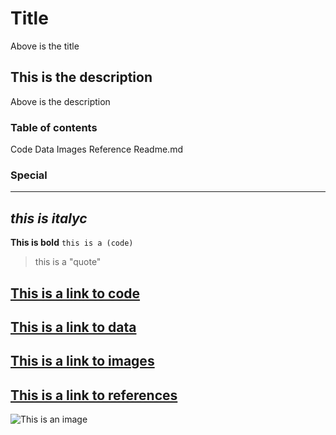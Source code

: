 # Title #
Above is the title
## This is the description ##
Above is the description
### Table of contents
 Code
 Data
Images
Reference 
Readme.md

### Special
---
*this is italyc*
---
**This is bold**
`this is a (code)`
> this is a "quote"

[This is a link to code](https://github.com/Suraj567255/Suraj_Repo/tree/main/code)
---
[This is a link to data](https://github.com/Suraj567255/Suraj_Repo/tree/main/data)
---
[This is a link to images](https://github.com/Suraj567255/Suraj_Repo/tree/main/images)
---
[This is a link to references](https://github.com/Suraj567255/Suraj_Repo/tree/main/reference)
---

![This is an image](https://user-images.githubusercontent.com/37400844/158781979-79271cf0-a11e-44f8-bb75-df6575ba51d7.jpg)
